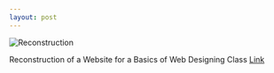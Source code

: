 ```yaml
---
layout: post
---
```


![Reconstruction](https://farm9.staticflickr.com/8651/16383776771_4331c9fec2_s.jpg)

Reconstruction of a Website for a Basics of Web Designing Class
[Link](https://flic.kr/p/qXM92R)
